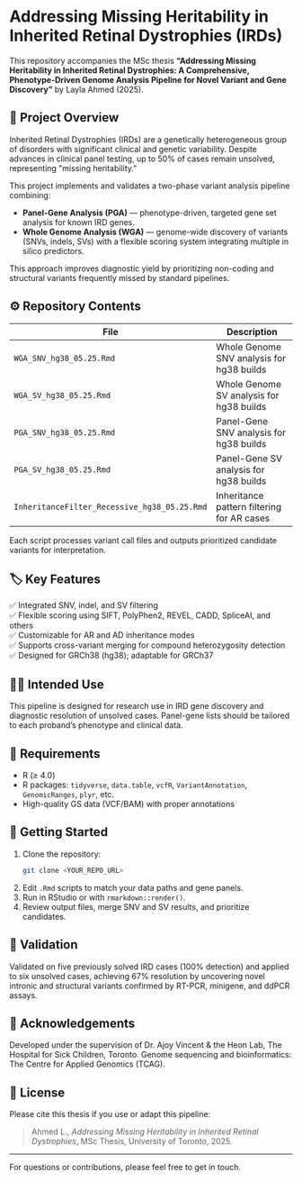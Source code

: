 # Addressing Missing Heritability in Inherited Retinal Dystrophies (IRDs)

This repository accompanies the MSc thesis **“Addressing Missing Heritability in Inherited Retinal Dystrophies: A Comprehensive, Phenotype-Driven Genome Analysis Pipeline for Novel Variant and Gene Discovery”** by Layla Ahmed (2025).

## 🧬 Project Overview

Inherited Retinal Dystrophies (IRDs) are a genetically heterogeneous group of disorders with significant clinical and genetic variability. Despite advances in clinical panel testing, up to 50% of cases remain unsolved, representing "missing heritability."

This project implements and validates a two-phase variant analysis pipeline combining:

- **Panel-Gene Analysis (PGA)** — phenotype-driven, targeted gene set analysis for known IRD genes.
- **Whole Genome Analysis (WGA)** — genome-wide discovery of variants (SNVs, indels, SVs) with a flexible scoring system integrating multiple in silico predictors.

This approach improves diagnostic yield by prioritizing non-coding and structural variants frequently missed by standard pipelines.

## ⚙️ Repository Contents

| File                                         | Description                                |
| -------------------------------------------- | ------------------------------------------ |
| `WGA_SNV_hg38_05.25.Rmd`                     | Whole Genome SNV analysis for hg38 builds  |
| `WGA_SV_hg38_05.25.Rmd`                      | Whole Genome SV analysis for hg38 builds   |
| `PGA_SNV_hg38_05.25.Rmd`                     | Panel-Gene SNV analysis for hg38 builds    |
| `PGA_SV_hg38_05.25.Rmd`                      | Panel-Gene SV analysis for hg38 builds     |
| `InheritanceFilter_Recessive_hg38_05.25.Rmd` | Inheritance pattern filtering for AR cases |

Each script processes variant call files and outputs prioritized candidate variants for interpretation.

## 🏷️ Key Features

✅ Integrated SNV, indel, and SV filtering\
✅ Flexible scoring using SIFT, PolyPhen2, REVEL, CADD, SpliceAI, and others\
✅ Customizable for AR and AD inheritance modes\
✅ Supports cross-variant merging for compound heterozygosity detection\
✅ Designed for GRCh38 (hg38); adaptable for GRCh37

## 🧑‍🔬 Intended Use

This pipeline is designed for research use in IRD gene discovery and diagnostic resolution of unsolved cases. Panel-gene lists should be tailored to each proband’s phenotype and clinical data.

## 📄 Requirements

- R (≥ 4.0)
- R packages: `tidyverse`, `data.table`, `vcfR`, `VariantAnnotation`, `GenomicRanges`, `plyr`, etc.
- High-quality GS data (VCF/BAM) with proper annotations

## 🚀 Getting Started

1. Clone the repository:
   ```bash
   git clone <YOUR_REPO_URL>
   ```
2. Edit `.Rmd` scripts to match your data paths and gene panels.
3. Run in RStudio or with `rmarkdown::render()`.
4. Review output files, merge SNV and SV results, and prioritize candidates.

## 🧬 Validation

Validated on five previously solved IRD cases (100% detection) and applied to six unsolved cases, achieving 67% resolution by uncovering novel intronic and structural variants confirmed by RT-PCR, minigene, and ddPCR assays.

## 🤝 Acknowledgements

Developed under the supervision of Dr. Ajoy Vincent & the Heon Lab, The Hospital for Sick Children, Toronto. Genome sequencing and bioinformatics: The Centre for Applied Genomics (TCAG).

## 📜 License

Please cite this thesis if you use or adapt this pipeline:

> Ahmed L., *Addressing Missing Heritability in Inherited Retinal Dystrophies*, MSc Thesis, University of Toronto, 2025.

---

For questions or contributions, please feel free to get in touch.

